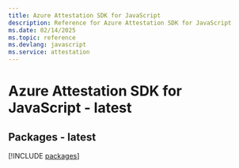 ```yaml
---
title: Azure Attestation SDK for JavaScript
description: Reference for Azure Attestation SDK for JavaScript
ms.date: 02/14/2025
ms.topic: reference
ms.devlang: javascript
ms.service: attestation
---
```

# Azure Attestation SDK for JavaScript - latest
## Packages - latest
[!INCLUDE [packages](attestation-index.md)]